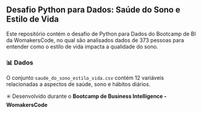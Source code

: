## Desafio Python para Dados: Saúde do Sono e Estilo de Vida

Este repositório contém o desafio de Python para Dados do Bootcamp de BI da WomakersCode, no qual são analisados dados de 373 pessoas para entender como o estilo de vida impacta a qualidade do sono.

### 📊 Dados

O conjunto `saude_do_sono_estilo_vida.csv` contém 12 variáveis relacionadas a aspectos de saúde, sono e hábitos diários.  


✳️ Desenvolvido durante o **Bootcamp de Business Intelligence - WomakersCode**



